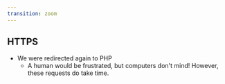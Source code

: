 ```yaml
---
transition: zoom
---
```


## HTTPS

- We were redirected again to PHP 
  - A human would be frustrated, but computers don't mind!  However, these requests do take time. 
